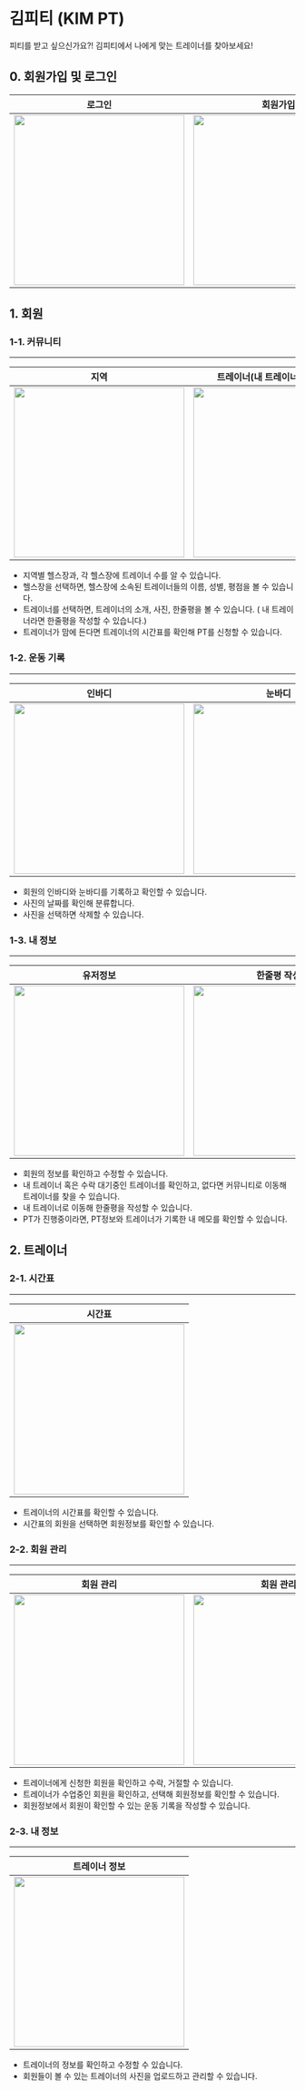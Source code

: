 # 김피티 (KIM PT)
피티를 받고 싶으신가요?! 김피티에서 나에게 맞는 트레이너를 찾아보세요!


## 0. 회원가입 및 로그인
|로그인|회원가입|유저정보|트레이너정보|
|:-:|:-:|:-:|:-:|
|<img src="https://user-images.githubusercontent.com/50014431/151120387-8994fc3b-f28e-4f56-9d5f-e8868cca5bc7.png" width="300">|<img src="https://user-images.githubusercontent.com/50014431/151120386-9cb789f7-e20d-460e-b977-eecbe069296c.png" width="300">|<img src="https://user-images.githubusercontent.com/50014431/151120382-f3dad002-c41d-4faf-adeb-72c39ff785b6.png" width="300">|<img src="https://user-images.githubusercontent.com/50014431/151120377-9263eb8f-4c93-446b-b8ae-1b8d36b8a87a.png" width="300">|


## 1. 회원
### 1-1. 커뮤니티
***
|지역|트레이너(내 트레이너가 있을 때)|트레이너 신청(내 트레이너가 없을 때)|
|:-:|:-:|:-:|
|<img src="https://user-images.githubusercontent.com/50014431/151120625-481512cb-d5d9-4d44-b21e-4f425d10c9c8.png" width="300">|<img src="https://user-images.githubusercontent.com/50014431/151120636-341267fe-2445-4e01-98bd-5fd9500bdd15.gif" width="300">|<img src="https://user-images.githubusercontent.com/50014431/151121268-9f06c0eb-29ce-49bb-aec6-31ce53613534.gif" width="300">|
- 지역별 헬스장과, 각 헬스장에 트레이너 수를 알 수 있습니다.
- 헬스장을 선택하면, 헬스장에 소속된 트레이너들의 이름, 성별, 평점을 볼 수 있습니다.
- 트레이너를 선택하면, 트레이너의 소개, 사진, 한줄평을 볼 수 있습니다. ( 내 트레이너라면 한줄평을 작성할 수 있습니다.)
- 트레이너가 맘에 든다면 트레이너의 시간표를 확인해 PT를 신청할 수 있습니다.

### 1-2. 운동 기록
***
|인바디|눈바디|
|:-:|:-:|
|<img src="https://user-images.githubusercontent.com/50014431/151122028-d5da4d88-0580-4717-b4e2-423c15351c9d.png" width="300">|<img src="https://user-images.githubusercontent.com/50014431/151122005-75aa6170-9272-4d46-84f1-175d3b7d0ade.png" width="300">
- 회원의 인바디와 눈바디를 기록하고 확인할 수 있습니다.
- 사진의 날짜를 확인해 분류합니다.
- 사진을 선택하면 삭제할 수 있습니다.

### 1-3. 내 정보
***
|유저정보|한줄평 작성|나의 트레이너 상태|
|:-:|:-:|:-:|
|<img src="https://user-images.githubusercontent.com/50014431/151122362-21dc93f2-52df-4e1f-875d-86e0dd104f86.png" width="300">|<img src="https://user-images.githubusercontent.com/50014431/151127030-479ab3ef-b2f4-47fe-9caf-dfbff82e1f7f.gif" width="300">|<img src="https://user-images.githubusercontent.com/50014431/151126804-9f524c1e-ed6c-4cef-b96c-5ab1b32b1fca.png" width="300">|
- 회원의 정보를 확인하고 수정할 수 있습니다.
- 내 트레이너 혹은 수락 대기중인 트레이너를 확인하고, 없다면 커뮤니티로 이동해 트레이너를 찾을 수 있습니다.
- 내 트레이너로 이동해 한줄평을 작성할 수 있습니다.
- PT가 진행중이라면, PT정보와 트레이너가 기록한 내 메모를 확인할 수 있습니다.


## 2. 트레이너
### 2-1. 시간표
***
|시간표|
|:-:|
|<img src="https://user-images.githubusercontent.com/50014431/151122661-8c2a19fb-f01a-4ff6-a14a-bd32aafd37ae.gif" width="300">|
- 트레이너의 시간표를 확인할 수 있습니다.
- 시간표의 회원을 선택하면 회원정보를 확인할 수 있습니다.

### 2-2. 회원 관리
***
|회원 관리|회원 관리|메모 작성|
|:-:|:-:|:-:|
|<img src="https://user-images.githubusercontent.com/50014431/151123196-8e232e15-a6eb-4a69-8482-6970411dc43c.png" width="300">|<img src="https://user-images.githubusercontent.com/50014431/151123095-6d21ab66-6e2d-447d-9303-635a4fafd43c.gif" width="300">|<img src="https://user-images.githubusercontent.com/50014431/151128562-4aa615a2-b96d-4799-94de-6df2debfc852.gif" width="300">|
- 트레이너에게 신청한 회원을 확인하고 수락, 거절할 수 있습니다.
- 트레이너가 수업중인 회원을 확인하고, 선택해 회원정보를 확인할 수 있습니다.
- 회원정보에서 회원이 확인할 수 있는 운동 기록을 작성할 수 있습니다.

### 2-3. 내 정보
***
|트레이너 정보|
|:-:|
|<img src="https://user-images.githubusercontent.com/50014431/151123552-1775c783-6bbb-429e-99d8-35a37909f47a.gif" width="300">|
- 트레이너의 정보를 확인하고 수정할 수 있습니다.
- 회원들이 볼 수 있는 트레이너의 사진을 업로드하고 관리할 수 있습니다.
